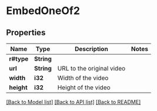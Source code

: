 # EmbedOneOf2

## Properties

Name | Type | Description | Notes
------------ | ------------- | ------------- | -------------
**r#type** | **String** |  | 
**url** | **String** | URL to the original video | 
**width** | **i32** | Width of the video | 
**height** | **i32** | Height of the video | 

[[Back to Model list]](../README.md#documentation-for-models) [[Back to API list]](../README.md#documentation-for-api-endpoints) [[Back to README]](../README.md)


